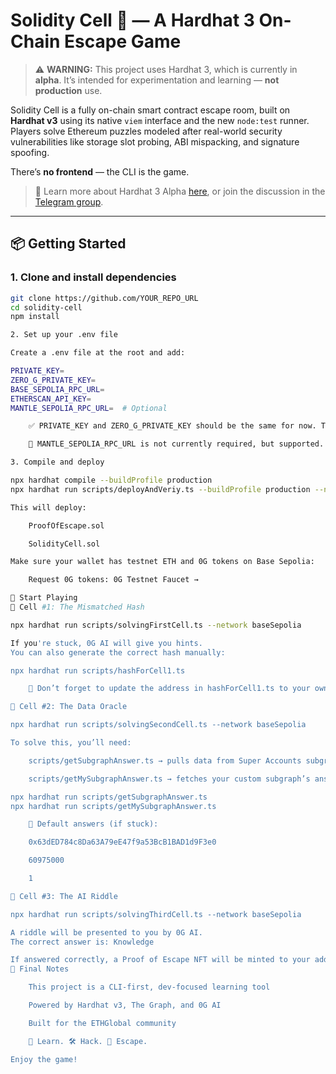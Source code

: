 # Solidity Cell 🧩 — A Hardhat 3 On-Chain Escape Game

> ⚠️ **WARNING:** This project uses Hardhat 3, which is currently in **alpha**. It’s intended for experimentation and learning — **not production** use.

Solidity Cell is a fully on-chain smart contract escape room, built on **Hardhat v3** using its native `viem` interface and the new `node:test` runner. Players solve Ethereum puzzles modeled after real-world security vulnerabilities like storage slot probing, ABI mispacking, and signature spoofing.

There’s **no frontend** — the CLI is the game.

> 🔗 Learn more about Hardhat 3 Alpha [here](https://hardhat.org/hardhat3-alpha), or join the discussion in the [Telegram group](https://hardhat.org/hardhat3-alpha-telegram-group).

---

## 📦 Getting Started

### 1. Clone and install dependencies

```bash
git clone https://github.com/YOUR_REPO_URL
cd solidity-cell
npm install

2. Set up your .env file

Create a .env file at the root and add:

PRIVATE_KEY=
ZERO_G_PRIVATE_KEY=
BASE_SEPOLIA_RPC_URL=
ETHERSCAN_API_KEY=
MANTLE_SEPOLIA_RPC_URL=  # Optional

    ✅ PRIVATE_KEY and ZERO_G_PRIVATE_KEY should be the same for now. This will be cleaned up later.

    🔄 MANTLE_SEPOLIA_RPC_URL is not currently required, but supported.

3. Compile and deploy

npx hardhat compile --buildProfile production
npx hardhat run scripts/deployAndVeriy.ts --buildProfile production --network baseSepolia

This will deploy:

    ProofOfEscape.sol

    SolidityCell.sol

Make sure your wallet has testnet ETH and 0G tokens on Base Sepolia:

    Request 0G tokens: 0G Testnet Faucet →

🧠 Start Playing
🧩 Cell #1: The Mismatched Hash

npx hardhat run scripts/solvingFirstCell.ts --network baseSepolia

If you're stuck, 0G AI will give you hints.
You can also generate the correct hash manually:

npx hardhat run scripts/hashForCell1.ts

    🔧 Don’t forget to update the address in hashForCell1.ts to your own!

🧩 Cell #2: The Data Oracle

npx hardhat run scripts/solvingSecondCell.ts --network baseSepolia

To solve this, you’ll need:

    scripts/getSubgraphAnswer.ts → pulls data from Super Accounts subgraph

    scripts/getMySubgraphAnswer.ts → fetches your custom subgraph’s answer

npx hardhat run scripts/getSubgraphAnswer.ts
npx hardhat run scripts/getMySubgraphAnswer.ts

    📌 Default answers (if stuck):

    0x63dED784c8Da63A79eE47f9a53BcB1BAD1d9F3e0

    60975000

    1

🧩 Cell #3: The AI Riddle

npx hardhat run scripts/solvingThirdCell.ts --network baseSepolia

A riddle will be presented to you by 0G AI.
The correct answer is: Knowledge

If answered correctly, a Proof of Escape NFT will be minted to your address.
🏁 Final Notes

    This project is a CLI-first, dev-focused learning tool

    Powered by Hardhat v3, The Graph, and 0G AI

    Built for the ETHGlobal community

    🧠 Learn. 🛠️ Hack. 🧩 Escape.

Enjoy the game!